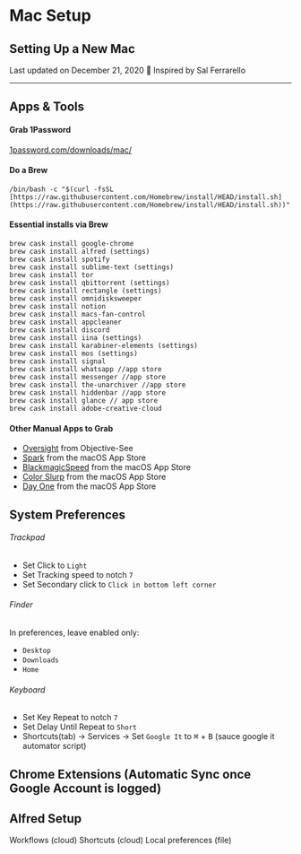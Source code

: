 # Mac Setup

## Setting Up a New Mac

Last updated on December 21, 2020 🌿 Inspired by Sal Ferrarello

---

## Apps & Tools

#### Grab 1Password

[1password.com/downloads/mac/](https://1password.com/downloads/mac/)

#### Do a Brew

```console
/bin/bash -c "$(curl -fsSL [https://raw.githubusercontent.com/Homebrew/install/HEAD/install.sh](https://raw.githubusercontent.com/Homebrew/install/HEAD/install.sh))"
```

#### Essential installs via Brew

```console
brew cask install google-chrome
brew cask install alfred (settings)
brew cask install spotify
brew cask install sublime-text (settings)
brew cask install tor
brew cask install qbittorrent (settings)
brew cask install rectangle (settings)
brew cask install omnidisksweeper
brew cask install notion
brew cask install macs-fan-control
brew cask install appcleaner
brew cask install discord
brew cask install iina (settings)
brew cask install karabiner-elements (settings)
brew cask install mos (settings)
brew cask install signal
brew cask install whatsapp //app store
brew cask install messenger //app store
brew cask install the-unarchiver //app store
brew cask install hiddenbar //app store
brew cask install glance // app store
brew cask install adobe-creative-cloud
```

#### Other Manual Apps to Grab

* [Oversight](https://objective-see.com/products/oversight.html) from Objective-See
* [Spark](https://apps.apple.com/app/apple-store/id1176895641) from the macOS App Store
* [BlackmagicSpeed](https://apps.apple.com/gb/app/blackmagic-disk-speed-test/id425264550) from the macOS App Store
* [Color Slurp](https://apps.apple.com/gb/app/colorslurp/id1287239339?mt=12) from the macOS App Store
* [Day One](https://apps.apple.com/gb/app/day-one/id1055511498?mt=12) from the macOS App Store




## System Preferences

###### Trackpad

* Set Click to `Light`
* Set Tracking speed to notch `7`
* Set Secondary click to `Click in bottom left corner`

###### Finder

In preferences, leave enabled only:
* `Desktop`
* `Downloads`
* `Home`

###### Keyboard
* Set Key Repeat to notch `7`
* Set Delay Until Repeat to `Short`
* Shortcuts(tab) → Services → Set `Google It` to <kbd>⌘</kbd> + <kbd>B</kbd> (sauce google it automator script)




## Chrome Extensions (Automatic Sync once Google Account is logged)

## Alfred Setup

Workflows (cloud)
Shortcuts (cloud)
Local preferences (file)
